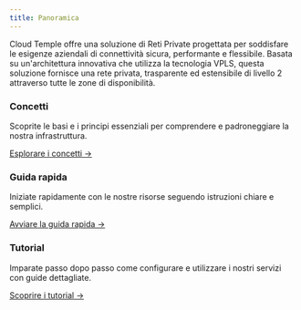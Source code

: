 ```yaml
---
title: Panoramica
---
```


Cloud Temple offre una soluzione di Reti Private progettata per soddisfare le esigenze aziendali di connettività sicura, performante e flessibile. Basata su un'architettura innovativa che utilizza la tecnologia VPLS, questa soluzione fornisce una rete privata, trasparente ed estensibile di livello 2 attraverso tutte le zone di disponibilità.

<div class="card-grid">
  <div class="card">
    <h3>Concetti</h3>
    <p>Scoprite le basi e i principi essenziali per comprendere e padroneggiare la nostra infrastruttura.</p>
    <a href="./private_network/concepts" class="card-link">Esplorare i concetti &rarr;</a>
  </div>
  <div class="card">
    <h3>Guida rapida</h3>
    <p>Iniziate rapidamente con le nostre risorse seguendo istruzioni chiare e semplici.</p>
    <a href="./private_network/quickstart" class="card-link">Avviare la guida rapida &rarr;</a>
  </div>
    <div class="card">
    <h3>Tutorial</h3>
    <p>Imparate passo dopo passo come configurare e utilizzare i nostri servizi con guide dettagliate.</p>
    <a href="./private_network/tutorials" class="card-link">Scoprire i tutorial &rarr;</a>
  </div>
</div>
